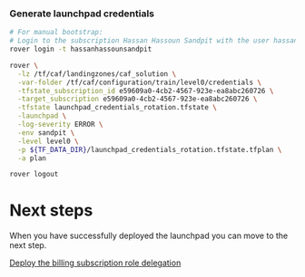 
### Generate launchpad credentials

```bash
# For manual bootstrap:
# Login to the subscription Hassan Hassoun Sandpit with the user hassan.hassoun_avanade.com#EXT#@hassanhassounsandpit.onmicrosoft.com
rover login -t hassanhassounsandpit

rover \
  -lz /tf/caf/landingzones/caf_solution \
  -var-folder /tf/caf/configuration/train/level0/credentials \
  -tfstate_subscription_id e59609a0-4cb2-4567-923e-ea8abc260726 \
  -target_subscription e59609a0-4cb2-4567-923e-ea8abc260726 \
  -tfstate launchpad_credentials_rotation.tfstate \
  -launchpad \
  -log-severity ERROR \
  -env sandpit \
  -level level0 \
  -p ${TF_DATA_DIR}/launchpad_credentials_rotation.tfstate.tfplan \
  -a plan

rover logout

```


# Next steps

When you have successfully deployed the launchpad you can  move to the next step.

 [Deploy the billing subscription role delegation](../billing_subscription_role_delegations/readme.md)